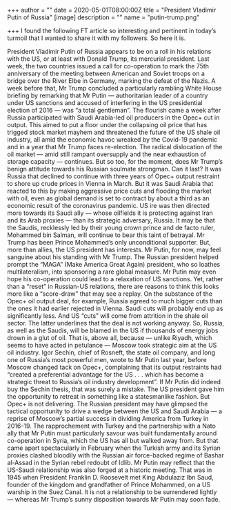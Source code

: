 +++
author = ""
date = 2020-05-01T08:00:00Z
title = "President Vladimir Putin of Russia"
[image]
description = ""
name = "putin-trump.png"

+++
I found the following FT article so interesting and pertinent in today’s turmoil that I wanted to share it with my followers. So here it is.

President Vladimir Putin of Russia appears to be on a roll in his relations with the US, or at least with Donald Trump, its mercurial president. Last week, the two countries issued a call for co-operation to mark the 75th anniversary of the meeting between American and Soviet troops on a bridge over the River Elbe in Germany, marking the defeat of the Nazis. A week before that, Mr Trump concluded a particularly rambling White House briefing by remarking that Mr Putin — authoritarian leader of a country under US sanctions and accused of interfering in the US presidential election of 2016 — was “a total gentleman”. The flourish came a week after Russia participated with Saudi Arabia-led oil producers in the Opec+ cut in output. This aimed to put a floor under the collapsing oil price that has trigged stock market mayhem and threatened the future of the US shale oil industry, all amid the economic havoc wreaked by the Covid-19 pandemic and in a year that Mr Trump faces re-election. The radical dislocation of the oil market — amid still rampant oversupply and the near exhaustion of storage capacity — continues. But so too, for the moment, does Mr Trump’s benign attitude towards his Russian soulmate strongman. Can it last? It was Russia that declined to continue with three years of Opec+ output restraint to shore up crude prices in Vienna in March. But it was Saudi Arabia that reacted to this by making aggressive price cuts and flooding the market with oil, even as global demand is set to contract by about a third as an economic result of the coronavirus pandemic. US ire was then directed more towards its Saudi ally — whose oilfields it is protecting against Iran and its Arab proxies — than its strategic adversary, Russia. It may be that the Saudis, recklessly led by their young crown prince and de facto ruler, Mohammed bin Salman, will continue to bear this taint of betrayal. Mr Trump has been Prince Mohammed’s only unconditional supporter. But, more than allies, the US president has interests. Mr Putin, for now, may feel sanguine about his standing with Mr Trump. The Russian president helped prompt the “MAGA” (Make America Great Again) president, who so loathes multilateralism, into sponsoring a rare global measure. Mr Putin may even hope his co-operation could lead to a relaxation of US sanctions. Yet, rather than a “reset” in Russian-US relations, there are reasons to think this looks more like a “score-draw” that may see a replay. On the substance of the Opec+ oil output deal, for example, Russia agreed to much bigger cuts than the ones it had earlier rejected in Vienna. Saudi cuts will probably end up as significantly less. And US “cuts” will come from attrition in the shale oil sector. The latter underlines that the deal is not working anyway. So, Russia, as well as the Saudis, will be blamed in the US if thousands of energy jobs drown in a glut of oil. That is, above all, because — unlike Riyadh, which seems to have acted in petulance — Moscow took strategic aim at the US oil industry. Igor Sechin, chief of Rosneft, the state oil company, and long one of Russia’s most powerful men, wrote to Mr Putin last year, before Moscow changed tack on Opec+, complaining that its output restraints had “created a preferential advantage for the US . . . which has become a strategic threat to Russia’s oil industry development”. If Mr Putin did indeed buy the Sechin thesis, that was surely a mistake. The US president gave him the opportunity to retreat in something like a statesmanlike fashion. But Opec+ is not delivering. The Russian president may have glimpsed the tactical opportunity to drive a wedge between the US and Saudi Arabia — a reprise of Moscow’s partial success in dividing America from Turkey in 2016-19. The rapprochement with Turkey and the partnership with a Nato ally that Mr Putin must particularly savour was built fundamentally around co-operation in Syria, which the US has all but walked away from. But that came apart spectacularly in February when the Turkish army and its Syrian proxies clashed bloodily with the Russian air force-backed regime of Bashar al-Assad in the Syrian rebel redoubt of Idlib. Mr Putin may reflect that the US-Saudi relationship was also forged at a historic meeting. That was in 1945 when President Franklin D. Roosevelt met King Abdulaziz Ibn Saud, founder of the kingdom and grandfather of Prince Mohammed, on a US warship in the Suez Canal. It is not a relationship to be surrendered lightly — whereas Mr Trump’s sunny disposition towards Mr Putin may soon fade.